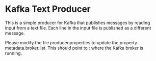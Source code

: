 # Kafka Text Producer

This is a simple producer for Kafka that publishes messages by reading
input from a text file. Each line in the input file is published as a 
different message.

Please modify the file producer.properties to update the property
metadata.broker.list. This should point to <host>:<port> where the 
Kafka broker is running.
